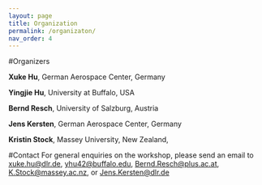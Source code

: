 ```yaml
---
layout: page
title: Organization
permalink: /organizaton/
nav_order: 4
---
```

#Organizers

<strong>Xuke Hu</strong>, German Aerospace Center, Germany

<strong>Yingjie Hu</strong>, University at Buffalo, USA

<strong>Bernd Resch</strong>, University of Salzburg, Austria

<strong>Jens Kersten</strong>, German Aerospace Center, Germany

<strong>Kristin Stock</strong>, Massey University, New Zealand, 

#Contact
For general enquiries on the workshop, please send an email to xuke.hu@dlr.de, yhu42@buffalo.edu, Bernd.Resch@plus.ac.at, K.Stock@massey.ac.nz, or Jens.Kersten@dlr.de 

